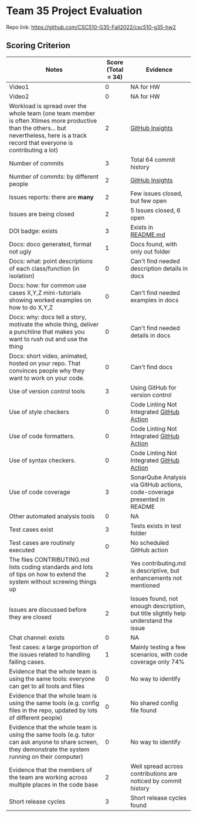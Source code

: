 # Team 35 Project Evaluation

Repo link: https://github.com/CSC510-G35-Fall2022/csc510-g35-hw2

## Scoring Criterion

|Notes|Score (Total = 34)|Evidence|
|-----|----------|--------|
|Video1|0|NA for HW|
|Video2|0|NA for HW|
|Workload is spread over the whole team (one team member is often Xtimes more productive than the others... but nevertheless, here is a track record that everyone is contributing a lot)|2|[GitHub Insights](https://github.com/CSC510-G35-Fall2022/csc510-g35-hw2/graphs/contributors)|
|Number of commits|3|Total 64 commit history|
|Number of commits: by different people|2|[GitHub Insights](https://github.com/CSC510-G35-Fall2022/csc510-g35-hw2/graphs/contributors)|
|Issues reports: there are **many**|2|Few issues closed, but few open|
|Issues are being closed|2|5 Issues closed, 6 open|
|DOI badge: exists|3|Exists in [README.md](https://github.com/CSC510-G35-Fall2022/csc510-g35-hw2/blob/main/README.md)|
|Docs: doco generated, format not ugly |1|Docs found, with only out folder|
|Docs: what: point descriptions of each class/function (in isolation) |0|Can't find needed description details in docs|
|Docs: how: for common use cases X,Y,Z mini-tutorials showing worked examples on how to do X,Y,Z|0|Can't find needed examples in docs|
|Docs: why: docs tell a story, motivate the whole thing, deliver a punchline that makes you want to rush out and use the thing|0|Can't find needed details in docs|
|Docs: short video, animated, hosted on your repo. That convinces people why they want to work on your code.|0|Can't find docs|
|Use of version control tools|3|Using GitHub for version control|
|Use of style checkers |0|Code Linting Not Integrated [GitHub Action](https://github.com/CSC510-G35-Fall2022/csc510-g35-hw2/actions)|
|Use of code formatters. |0|Code Linting Not Integrated [GitHub Action](https://github.com/CSC510-G35-Fall2022/csc510-g35-hw2/actions)|
|Use of syntax checkers. |0|Code Linting Not Integrated [GitHub Action](https://github.com/CSC510-G35-Fall2022/csc510-g35-hw2/actions)|
|Use of code coverage |3|SonarQube Analysis via GitHub actions, code-coverage presented in README|
|Other automated analysis tools|0|NA|
|Test cases exist|3|Tests exists in test folder|
|Test cases are routinely executed|0|No scheduled GitHub action|
|The files CONTRIBUTING.md lists coding standards and lots of tips on how to extend the system without screwing things up|2|Yes contributing.md is descriptive, but enhancements not mentioned|
|Issues are discussed before they are closed|2|Issues found, not enough description, but title slightly help understand the issue|
|Chat channel: exists|0|NA|
|Test cases: a large proportion of the issues related to handling failing cases.|1|Mainly testing a few scenarios, with code coverage only 74%|
|Evidence that the whole team is using the same tools: everyone can get to all tools and files|0|No way to identify|
|Evidence that the whole team is using the same tools (e.g. config files in the repo, updated by lots of different people)|0|No shared config file found|
|Evidence that the whole team is using the same tools (e.g. tutor can ask anyone to share screen, they demonstrate the system running on their computer)|0|No way to identify|
|Evidence that the members of the team are working across multiple places in the code base|2|Well spread across contributions are noticed by commit history|
|Short release cycles |3|Short release cycles found|
